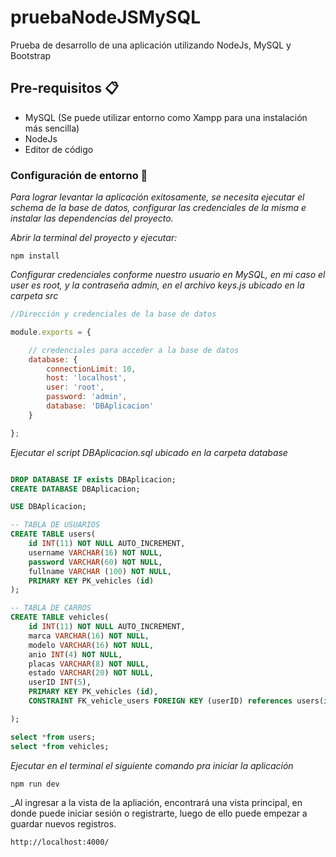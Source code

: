 # pruebaNodeJSMySQL
Prueba de desarrollo de una aplicación utilizando NodeJs, MySQL y Bootstrap

## Pre-requisitos 📋

- MySQL (Se puede utilizar entorno como Xampp para una instalación más sencilla)
- NodeJs
- Editor de código


### Configuración de entorno 🔧

_Para lograr levantar la aplicación exitosamente, se necesita ejecutar el schema de la base de datos, configurar las credenciales de la misma e instalar las dependencias del proyecto._

_Abrir la terminal del proyecto y ejecutar:_

```
npm install
```

_Configurar credenciales conforme nuestro usuario en MySQL, en mi caso el user es root, y la contraseña admin, en el archivo keys.js ubicado en la carpeta src_

```javascript
//Dirección y credenciales de la base de datos

module.exports = {

    // credenciales para acceder a la base de datos
    database: {
        connectionLimit: 10,
        host: 'localhost',
        user: 'root',
        password: 'admin',
        database: 'DBAplicacion'
    }

};
```

_Ejecutar el script DBAplicacion.sql ubicado en la carpeta database_

```sql

DROP DATABASE IF exists DBAplicacion;
CREATE DATABASE DBAplicacion;

USE DBAplicacion;

-- TABLA DE USUARIOS
CREATE TABLE users(
	id INT(11) NOT NULL AUTO_INCREMENT,
    username VARCHAR(16) NOT NULL,
    password VARCHAR(60) NOT NULL, 
    fullname VARCHAR (100) NOT NULL,
    PRIMARY KEY PK_vehicles (id)
);

-- TABLA DE CARROS
CREATE TABLE vehicles(
    id INT(11) NOT NULL AUTO_INCREMENT,
    marca VARCHAR(16) NOT NULL,
    modelo VARCHAR(16) NOT NULL,
    anio INT(4) NOT NULL,
    placas VARCHAR(8) NOT NULL,
    estado VARCHAR(20) NOT NULL,
    userID INT(5),
    PRIMARY KEY PK_vehicles (id),
    CONSTRAINT FK_vehicle_users FOREIGN KEY (userID) references users(id) ON DELETE CASCADE

);

select *from users;
select *from vehicles;


```

_Ejecutar en el terminal el siguiente comando pra iniciar la aplicación_

```
npm run dev
```

_Al ingresar a la vista de la apliación, encontrará una vista principal, en donde puede iniciar sesión o registrarte, luego de ello puede empezar a guardar nuevos registros. 

```
http://localhost:4000/
```


